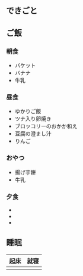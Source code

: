 ## できごと

## ご飯

### 朝食
- バケット
- バナナ
- 牛乳

### 昼食
- ゆかりご飯
- ツナ入り卵焼き
- ブロッコリーのおかか和え
- 豆腐の澄まし汁
- りんご

### おやつ
- 揚げ芋餅
- 牛乳

### 夕食
- 
- 
- 

## 睡眠
|起床|就寝|
|-|-|
|||
